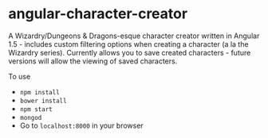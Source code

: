 # angular-character-creator
A Wizardry/Dungeons &amp; Dragons-esque character creator written in Angular 1.5 - includes custom filtering options
when creating a character (a la the Wizardry series). Currently allows you to save created characters - future versions will
allow the viewing of saved characters.

To use 
  * `npm install`
  * `bower install`
  * `npm start`
  * `mongod`
  * Go to `localhost:8000` in your browser
  
